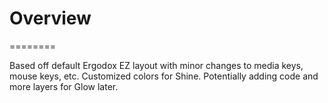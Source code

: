 # Overview
========

Based off default Ergodox EZ layout with minor changes to media keys, mouse keys, etc. Customized colors for Shine. Potentially adding code and more layers for Glow later.
